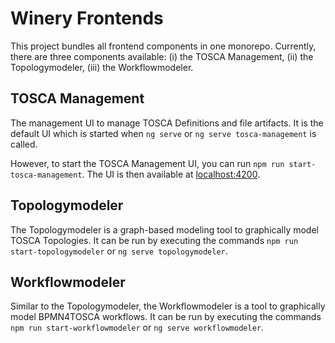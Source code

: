 # Winery Frontends

This project bundles all frontend components in one monorepo.
Currently, there are three components available: (i) the TOSCA Management, (ii) the Topologymodeler, (iii) the Workflowmodeler.

## TOSCA Management

The management UI to manage TOSCA Definitions and file artifacts.
It is the default UI which is started when `ng serve` or `ng serve tosca-management` is called.

However, to start the TOSCA Management UI, you can run `npm run start-tosca-management`.
The UI is then available at <localhost:4200>.

## Topologymodeler

The Topologymodeler is a graph-based modeling tool to graphically model TOSCA Topologies.
It can be run by executing the commands `npm run start-topologymodeler` or `ng serve topologymodeler`.

## Workflowmodeler

Similar to the Topologymodeler, the Workflowmodeler is a tool to graphically model BPMN4TOSCA workflows.
It can be run by executing the commands `npm run start-workflowmodeler` or `ng serve workflowmodeler`.
